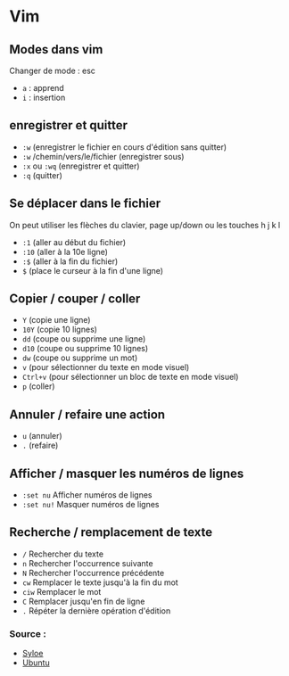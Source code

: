 # Vim 

## Modes dans vim

Changer de mode : esc
- `a` : apprend
- `i` : insertion

## enregistrer et quitter

- `:w` (enregistrer le fichier en cours d'édition sans quitter)
- `:w` /chemin/vers/le/fichier (enregistrer sous)
- `:x` ou `:wq` (enregistrer et quitter)
- `:q` (quitter)

## Se déplacer dans le fichier
On peut utiliser les flèches du clavier, page up/down ou les touches h j k l

- `:1` (aller au début du fichier)
- `:10` (aller à la 10e ligne)
- `:$` (aller à la fin du fichier)
- `$` (place le curseur à la fin d'une ligne)

## Copier / couper / coller
- `Y` (copie une ligne)
- `10Y` (copie 10 lignes)
- `dd` (coupe ou supprime une ligne)
- `d10` (coupe ou supprime 10 lignes)
- `dw` (coupe ou supprime un mot)
- `v` (pour sélectionner du texte en mode visuel)
- `Ctrl+v` (pour sélectionner un bloc de texte en mode visuel)
- `p` (coller)

## Annuler / refaire une action
- `u` (annuler)
- `.` (refaire)

## Afficher / masquer les numéros de lignes
- `:set nu` Afficher numéros de lignes
- `:set nu!` Masquer numéros de lignes

## Recherche / remplacement de texte

- `/` Rechercher du texte
- `n` Rechercher l'occurrence suivante
- `N` Rechercher l'occurrence précédente
- `cw` Remplacer le texte jusqu'à la fin du mot
- `ciw` Remplacer le mot
- `C` Remplacer jusqu'en fin de ligne
- `.` Répéter la dernière opération d'édition


### Source : 
- [Syloe](https://www.syloe.com/utiliser-vim-guide/)
- [Ubuntu](https://doc.ubuntu-fr.org/vim) 
